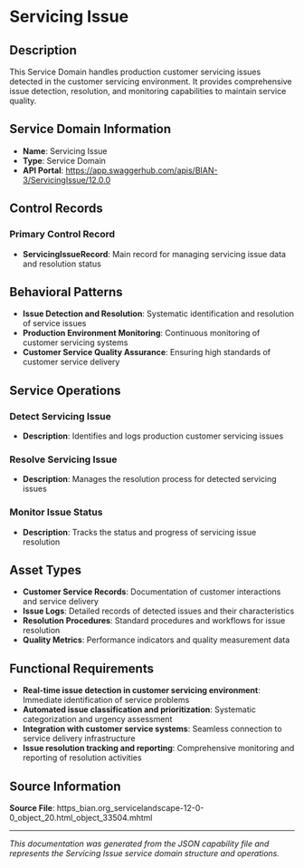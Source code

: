 # Servicing Issue

## Description

This Service Domain handles production customer servicing issues detected in the customer servicing environment. It provides comprehensive issue detection, resolution, and monitoring capabilities to maintain service quality.

## Service Domain Information

- **Name**: Servicing Issue
- **Type**: Service Domain
- **API Portal**: https://app.swaggerhub.com/apis/BIAN-3/ServicingIssue/12.0.0

## Control Records

### Primary Control Record
- **ServicingIssueRecord**: Main record for managing servicing issue data and resolution status

## Behavioral Patterns

- **Issue Detection and Resolution**: Systematic identification and resolution of service issues
- **Production Environment Monitoring**: Continuous monitoring of customer servicing systems
- **Customer Service Quality Assurance**: Ensuring high standards of customer service delivery

## Service Operations

### Detect Servicing Issue
- **Description**: Identifies and logs production customer servicing issues

### Resolve Servicing Issue
- **Description**: Manages the resolution process for detected servicing issues

### Monitor Issue Status
- **Description**: Tracks the status and progress of servicing issue resolution

## Asset Types

- **Customer Service Records**: Documentation of customer interactions and service delivery
- **Issue Logs**: Detailed records of detected issues and their characteristics
- **Resolution Procedures**: Standard procedures and workflows for issue resolution
- **Quality Metrics**: Performance indicators and quality measurement data

## Functional Requirements

- **Real-time issue detection in customer servicing environment**: Immediate identification of service problems
- **Automated issue classification and prioritization**: Systematic categorization and urgency assessment
- **Integration with customer service systems**: Seamless connection to service delivery infrastructure
- **Issue resolution tracking and reporting**: Comprehensive monitoring and reporting of resolution activities

## Source Information

**Source File**: https_bian.org_servicelandscape-12-0-0_object_20.html_object_33504.mhtml

---

*This documentation was generated from the JSON capability file and represents the Servicing Issue service domain structure and operations.*